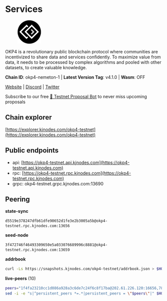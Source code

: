 # Services

<figure><img src="https://raw.githubusercontent.com/kj89/cosmos-images/main/logos/okp4.png" alt=""><figcaption></figcaption></figure>

OKP4 is a revolutionary public blockchain protocol where communities are incentivized to  share data and services confidently. To maximize value from data, it needs to be processed  by complex algorithms and pooled with other datasets, to create valuable knowledge.

**Chain ID**: okp4-nemeton-1 | **Latest Version Tag**: v4.1.0 | **Wasm**: OFF

[Website](https://okp4.network) | [Discord](https://discord.gg/okp4) | [Twitter](https://twitter.com/OKP4_Protocol)



Subscribe to our free [🤖 Testnet Proposal Bot](https://t.me/kjnodes_testnet_proposal_bot) to never miss upcoming proposals


## Chain explorer
[https://explorer.kjnodes.com/okp4-testnet](https://explorer.kjnodes.com/okp4-testnet)

## Public endpoints

* api: [https://okp4-testnet.api.kjnodes.com](https://okp4-testnet.api.kjnodes.com)
* rpc: [https://okp4-testnet.rpc.kjnodes.com](https://okp4-testnet.rpc.kjnodes.com)
* grpc: okp4-testnet.grpc.kjnodes.com:13690

## Peering

**state-sync**

```text
d5519e378247dfb61dfe90652d1fe3e2b3005a5b@okp4-testnet.rpc.kjnodes.com:13656
```

**seed-node**

```text
3f472746f46493309650e5a033076689996c8881@okp4-testnet.rpc.kjnodes.com:13659
```

**addrbook**
```bash
curl -Ls https://snapshots.kjnodes.com/okp4-testnet/addrbook.json > $HOME/.okp4d/config/addrbook.json
```

**live-peers** (10)
```bash
peers="1f4fa23210cc1d086a928a3c6de7c24f6c8f17ba@202.61.226.120:16656,78d923333e39e747c6a7fbfcc822ec6279990556@91.211.251.232:28656,d1c1b729eff9afe7dfd371f190df6282c82ccfad@65.109.89.5:31656,44c4ad482cf8f1d9e7e18968da78bd0349fe853e@5.78.54.193:26656,d5519e378247dfb61dfe90652d1fe3e2b3005a5b@65.109.68.190:13656,42fbb917fca6787bc3ab774865f4bb1ef950f114@65.108.226.26:30656,5c2a752c9b1952dbed075c56c600c3a79b58c395@95.214.55.232:26996,1e48c09a0f78070e90ed49b2e3d59f8fdc188e74@162.55.234.70:55156,14f8949ab0a276d2e55c8fa6255430881978a619@185.192.96.236:26656,8cdeb85dada114c959c36bb59ce258c65ae3a09c@88.198.242.163:36656"
sed -i -e "s|^persistent_peers *=.*|persistent_peers = \"$peers\"|" $HOME/.okp4d/config/config.toml
```
